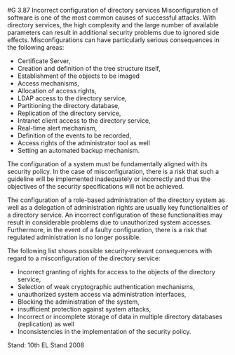 #G 3.87 Incorrect configuration of directory services
Misconfiguration of software is one of the most common causes of successful attacks. With directory services, the high complexity and the large number of available parameters can result in additional security problems due to ignored side effects. Misconfigurations can have particularly serious consequences in the following areas:

* Certificate Server,
* Creation and definition of the tree structure itself,
* Establishment of the objects to be imaged
* Access mechanisms,
* Allocation of access rights,
* LDAP access to the directory service,
* Partitioning the directory database,
* Replication of the directory service,
* Intranet client access to the directory service,
* Real-time alert mechanism,
* Definition of the events to be recorded,
* Access rights of the administrator tool as well
* Setting an automated backup mechanism.


The configuration of a system must be fundamentally aligned with its security policy. In the case of misconfiguration, there is a risk that such a guideline will be implemented inadequately or incorrectly and thus the objectives of the security specifications will not be achieved.

The configuration of a role-based administration of the directory system as well as a delegation of administration rights are usually key functionalities of a directory service. An incorrect configuration of these functionalities may result in considerable problems due to unauthorized system accesses. Furthermore, in the event of a faulty configuration, there is a risk that regulated administration is no longer possible.

The following list shows possible security-relevant consequences with regard to a misconfiguration of the directory service:

* Incorrect granting of rights for access to the objects of the directory service,
* Selection of weak cryptographic authentication mechanisms,
* unauthorized system access via administration interfaces,
* Blocking the administration of the system,
* insufficient protection against system attacks,
* Incorrect or incomplete storage of data in multiple directory databases (replication) as well
* Inconsistencies in the implementation of the security policy.


Stand: 10th EL Stand 2008



